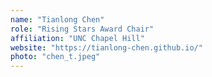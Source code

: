 ```yaml
---
name: "Tianlong Chen"
role: "Rising Stars Award Chair"
affiliation: "UNC Chapel Hill"
website: "https://tianlong-chen.github.io/"
photo: "chen_t.jpeg"
---
```

